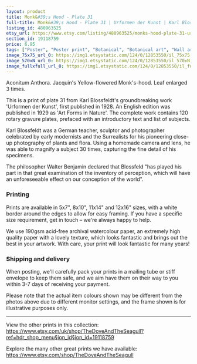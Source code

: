 ```yaml
---
layout: product
title: Monk&#39;s Hood - Plate 31 
full-title: Monk&#39;s Hood - Plate 31 | Urformen der Kunst | Karl Blossfeldt |   Botanical print, wall art, room decor, black & white, sepia, vintage
listing_id: 480963525
etsy_url: https://www.etsy.com/listing/480963525/monks-hood-plate-31-urformen-der-kunst?utm_source=thedoveandtheseagull&utm_medium=api&utm_campaign=api
section_id: 19118759
price: 6.95
tags: ["Poster", "Poster print", "Botanical", "Botanical art", "Wall art", "Botanical poster", "Photograph", "Vintage", "Black and white", "Sepia", "Minimal", "High quality print", "Botanical print"]
image_75x75_url_0: https://img1.etsystatic.com/124/0/12853550/il_75x75.1095715887_bctv.jpg
image_570xN_url_0: https://img1.etsystatic.com/124/0/12853550/il_570xN.1095715887_bctv.jpg
image_fullxfull_url_0: https://img1.etsystatic.com/124/0/12853550/il_fullxfull.1095715887_bctv.jpg
---
```

Aconitum Anthora. Jacquin&#39;s Yellow-flowered Monk&#39;s-hood. Leaf enlarged 3 times.

This is a print of plate 31 from Karl Blossfeldt&#39;s groundbreaking work &#39;Urformen der Kunst&#39;, first published in 1928. An English edition was published in 1929 as &#39;Art Forms in Nature&#39;. The complete work contains 120 rotary gravure plates, prefaced with an introductory text and list of subjects.

Karl Blossfeldt was a German teacher, sculptor and photographer celebrated by early modernists and the Surrealists for his pioneering close-up photography of plants and flora. Using a homemade camera and lens, he was able to magnify a subject 30 times, capturing the fine detail of his specimens.

The philosopher Walter Benjamin declared that Blossfeld &quot;has played his part in that great examination of the inventory of perception, which will have an unforeseeable effect on our conception of the world&quot;. 

### Printing

Prints are available in 5x7&quot;, 8x10&quot;, 11x14&quot; and 12x16&quot; sizes, with a white border around the edges to allow for easy framing. If you have a specific size requirement, get in touch – we&#39;re always happy to help.

We use 190gsm acid-free archival watercolour paper, an extremely high quality paper with a lovely texture, which looks fantastic and brings out the best in your artwork. With care, your print will look fantastic for many years!

### Shipping and delivery

When posting, we&#39;ll carefully pack your prints in a mailing tube or stiff envelope to keep them safe, and we aim have them on their way to you within 3-7 days of receiving your payment.

Please note that the actual item colours shown may be different from the photos above due to different monitor settings, and the frame shown is for illustrative purposes only.

---

View the other prints in this collection: https://www.etsy.com/uk/shop/TheDoveAndTheSeagull?ref=hdr_shop_menu§ion_id§ion_id=19118759

Explore the many other great prints we have available: https://www.etsy.com/shop/TheDoveAndTheSeagull
